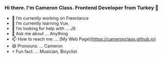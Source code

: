 ### Hi there. I'm Cameron Class. Frontend Developer from Turkey 👋


- 🔭 I’m currently working on Freenlance
- 🌱 I’m currently learning Vue.
- 🤔 I’m looking for help with ... JS
- 💬 Ask me about ... Anything
- 📫 How to reach me: ... [My Web Page]{https://cameronclass.github.io}
- 😄 Pronouns: ... Cameron
- ⚡ Fun fact: ... Musician, Bicyclist

